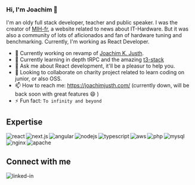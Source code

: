 ### Hi, I'm Joachim 👋

I'm an oldy full stack developer, teacher and public speaker. I was the creator of [MIH-fr](https://web.archive.org/web/20081102000256/http://www.mih-fr.net/), a website related to news about IT-Hardware. But it was also a community of lots of aficionados and fan of hardware tuning and benchmarking.
Currently, I'm working as React Developer.

- 🔭 Currently working on revamp of [Joachim K. Justh](https://joachimjusth.com).
- 🌱 Currently learning in depth tRPC and the amazing [t3-stack](https://create.t3.gg)
- 💬 Ask me about React development, it'll be a pleasur to help you.
- 👯 Looking to collaborate on charity project related to learn coding on junior, or also OSS.
- 📫 How to reach me: https://joachimjusth.com/ (currently down, will be back soon with great features 😄 )
- ⚡ Fun fact: `To infinity and beyond`

## Expertise
<img align="left" alt="react" src="https://img.shields.io/badge/react%20-%2320232a.svg?&style=for-the-badge&logo=react&logoColor=%2361DAFB" />
<img align="left" alt="next.js" src="https://img.shields.io/badge/next.js%20-%23000000.svg?&style=for-the-badge&logo=next.js&logoColor=%2361DAFB" />
<img align="left" alt="angular" src="https://img.shields.io/badge/angular%20-%23dd0031.svg?&style=for-the-badge&logo=angular&logoColor=%2361DAFB" />
<img align="left" alt="nodejs" src="https://img.shields.io/badge/node.js%20-%2343853D.svg?&style=for-the-badge&logo=node.js&logoColor=white" />
<img align="left" alt="typescript" src="https://img.shields.io/badge/typescript-%233178C6.svg?&style=for-the-badge&logo=typescript&logoColor=white" />
<img align="left" alt="aws" src="https://img.shields.io/badge/Amazon%20AWS-%23232F3E?logo=amazon-aws&logoColor=white&style=for-the-badge" />
<img align="left" alt="php" src="https://img.shields.io/badge/PHP-%23777BB4?logo=php&logoColor=white&style=for-the-badge" />
<img align="left" alt="mysql" src="https://img.shields.io/badge/mysql-%234479A1?logo=mysql&logoColor=white&style=for-the-badge" />
<img align="left" alt="nginx" src="https://img.shields.io/badge/nginx-%23008639?logo=nginx&logoColor=white&style=for-the-badge" />
<img align="left" alt="apache" src="https://img.shields.io/badge/apache-%23d22128?logo=apache&logoColor=white&style=for-the-badge" />

<br/>
<br/>

## Connect with me
[<img align="left" alt="linked-in" src="https://img.shields.io/badge/linkedin-%230077B5.svg?&style=for-the-badge&logo=linkedin&logoColor=white" />](https://www.linkedin.com/in/joachimjusth/)
